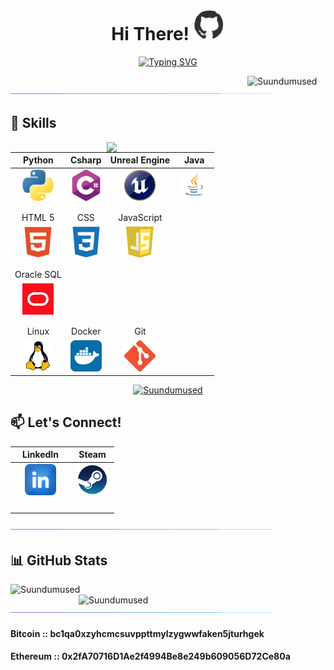 <h1 align="center">Hi There! <img src="https://github.com/Suundumused/Suundumused/blob/main/Assets/profile.gif" width="50"></h1>
<p align="center">
 <a href="https://git.io/typing-svg"><img src="https://readme-typing-svg.herokuapp.com?font=System&weight=500&size=24&pause=100&center=true&random=false&width=435&lines=Welcome+To+My+Profile;I'm+The+Full+Stack+Developer;" alt="Typing SVG" /></a></p>
 
<img align="right" src="https://komarev.com/ghpvc/?username=Suundumused&style=plastic&color=blueviolet&icon_color=f9f9f9&text_color=9f9f9f&bg_color=151515" alt="Suundumused" width="125"/>

![Separator](https://github.com/Suundumused/Suundumused/blob/main/Assets/borderseperator.gif?raw=true)


<h2 align='left'>🚀 Skills</h2>

<img align="right" width="350px" align="right" src="https://github-readme-stats.vercel.app/api/top-langs/?username=suundumused&layout=donut&hide_border=false&title_color=fff&text_color=fff&bg_color=0d1117" />

| Python | Csharp | Unreal Engine | Java |
| :-----: | :-----: | :-----: | :-----: |
| <img src="https://github.com/Suundumused/Suundumused/blob/main/Assets/python.png?raw=true" alt="Python" width="50"> | <img src="https://github.com/Suundumused/Suundumused/blob/main/Assets/c-sharp.png?raw=true" alt="C#" width="50"> | <img src="https://github.com/Suundumused/Suundumused/blob/main/Assets/unreal.png?raw=true" alt="Unreal Engine" width="50"> | <img src="https://github.com/Suundumused/Suundumused/blob/main/Assets/java_icon_130901.png?raw=true" alt="Java" width="50"> |
| | | |
| | | |
| HTML 5 | CSS | JavaScript |
| <img src="https://github.com/Suundumused/Suundumused/blob/main/Assets/free-html-5-1-1175208.webp?raw=true" alt="HTML 5" width="50"> | <img src="https://github.com/Suundumused/Suundumused/blob/main/Assets/css_plain_logo_icon_146573.png?raw=true" alt="CSS" width="50"> | <img src="https://github.com/Suundumused/Suundumused/blob/main/Assets/javascript.webp?raw=true" alt="Java Script" width="50"> |
| |
| |
| Oracle SQL |
| <img src="https://github.com/Suundumused/Suundumused/blob/main/Assets/oracle.jpeg?raw=true" alt="Oracle SQL" width="50"> |
| | | |
| | | |
| Linux | Docker | Git |
| <img src="https://github.com/Suundumused/Suundumused/blob/main/Assets/free-linux-3521549-2944967.webp?raw=true" alt="Linux" width="50"> | <img src="https://github.com/Suundumused/Suundumused/blob/main/Assets/docker_tile_logo_icon_168248.png?raw=true" alt="Docker" width="50"> | <img src="https://github.com/Suundumused/Suundumused/blob/main/Assets/Git-Icon-1788C.png?raw=true" alt="Git" width="50"> |

<div align="center">
    <a align="center" href="https://github.com/Suundumused/Motion-Joystick-Steering-Wheel">
        <img src="https://github-readme-stats.vercel.app/api/pin?username=Suundumused&repo=Motion-Joystick-Steering-Wheel&title_color=fff&icon_color=f9f9f9&text_color=9f9f9f&bg_color=151515" alt="Suundumused" width="350px"/>
    </a>    
</div>

## 📫 Let's Connect!

| LinkedIn | Steam |
| :-----: | :-----: |
| <img src="https://github.com/Suundumused/Suundumused/blob/main/Assets/LinkedIn.png?raw=true" alt="LinkedIn" width="50"> | <img src="https://github.com/Suundumused/Suundumused/blob/main/Assets/steam.png?raw=true" alt="Steam" width="50"> |
| <img width="82" height="0px"></img> | <img width="56" height="0px"></img> |

![Separator](https://github.com/Suundumused/Suundumused/blob/main/Assets/borderseperator.gif?raw=true)

## 📊 GitHub Stats

<div>
   <img align="left" src="https://github-readme-streak-stats.herokuapp.com/?user=Suundumused&theme=tokyonight" alt="Suundumused" width="395px" />  
  <a href="https://github.com/Suundumused">
      <img align="right" src="https://github-readme-stats.vercel.app/api?username=Suundumused&show_icons=true&theme=tokyonight" alt="Suundumused" width="395px"/>
  </a>
</div>

![Separator](https://github.com/Suundumused/Suundumused/blob/main/Assets/borderseperator.gif?raw=true)

#### Bitcoin :: **bc1qa0xzyhcmcsuvppttmylzygwwfaken5jturhgek**
#### Ethereum :: **0x2fA70716D1Ae2f4994Be8e249b609056D72Ce80a**
